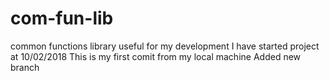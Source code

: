 # com-fun-lib
common functions library useful for my development
I have started project at 10/02/2018 
This is my first comit from my local machine
Added new branch

